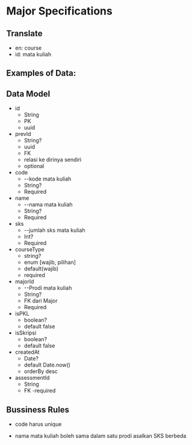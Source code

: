 # Major Specifications

## Translate

- en: course
- id: mata kuliah

## Examples of Data:

## Data Model

- id
  - String
  - PK
  - uuid
- prevId
  - String?
  - uuid
  - FK
  - relasi ke dirinya sendiri
  - optional
- code
  - --kode mata kuliah
  - String?
  - Required
- name
  - --nama mata kuliah
  - String?
  - Required
- sks
  - --jumlah sks mata kuliah
  - Int?
  - Required
- courseType
  - string?
  - enum [wajib, pilihan]
  - default(wajib)
  - required
- majorId
  - --Prodi mata kuliah
  - String?
  - FK dari Major
  - Required
- isPKL
  - boolean?
  - default false
- isSkripsi
  - boolean?
  - default false
- createdAt
  - Date?
  - default Date.now()
  - orderBy desc
- assessmentId
  - String
  - FK
    -required

## Bussiness Rules

- code harus unique
- nama mata kuliah boleh sama dalam satu prodi asalkan SKS berbeda

  <!-- - assesmentType:
  - REGULAR
  - Komponen nilai:
    - Presensi: 10%
    - Tugas Mandiri: 20%
    - Tugas Kelompok: 10%
    - UTS: 25%
    - UAS: 35%
  - CASE METHOD
  - Komponen nilai:
    - Presensi: 10%
    - Tugas Mandiri: 35%
    - Tugas Kelompok: 15%
    - UTS: 20%
    - UAS: 20% -->
